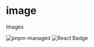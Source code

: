 # image
Images

![pnpm-managed](https://img.shields.io/badge/pnpm-managed-f69220)
![React Badge](https://img.shields.io/badge/react-18?logo=react&logoColor=white&labelColor=%23129fca&color=white)
